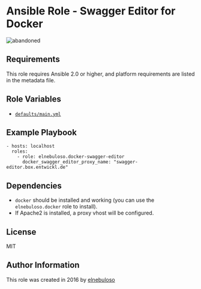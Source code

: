 # Ansible Role - Swagger Editor for Docker

![abandoned](https://img.shields.io/badge/project-abandoned-red)

## Requirements

This role requires Ansible 2.0 or higher, and platform requirements are listed in the metadata file.

## Role Variables

- [`defaults/main.yml`](https://github.com/elnebuloso/ansible-role-docker-swagger-editor/blob/master/defaults/main.yml)

## Example Playbook

```
- hosts: localhost
  roles:
    - role: elnebuloso.docker-swagger-editor
      docker_swagger_editor_proxy_name: "swagger-editor.box.entwickl.de"
```

## Dependencies

- `docker` should be installed and working (you can use the `elnebuloso.docker` role to install).
- If Apache2 is installed, a proxy vhost will be configured.

##  License

MIT

##  Author Information

This role was created in 2016 by [elnebuloso](https://github.com/elnebuloso/)
